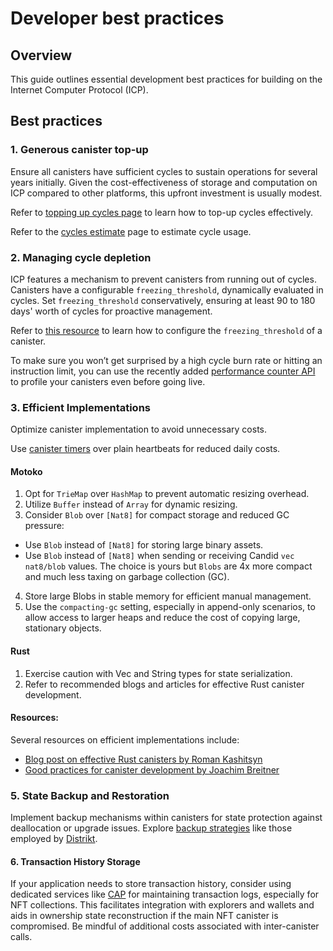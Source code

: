 # Developer best practices 

## Overview

This guide outlines essential development best practices for building on the Internet Computer Protocol (ICP).

## Best practices

### 1. Generous canister top-up

Ensure all canisters have sufficient cycles to sustain operations for several years initially. Given the cost-effectiveness of storage and computation on ICP compared to other platforms, this upfront investment is usually modest.

Refer to [topping up cycles page](../production/topping-up-canister.md) to learn how to top-up cycles effectively.

Refer to the [cycles estimate](../gas-cost.md) page to estimate cycle usage. 

### 2. Managing cycle depletion

ICP features a mechanism to prevent canisters from running out of cycles. Canisters have a configurable `freezing_threshold`, dynamically evaluated in cycles. Set `freezing_threshold` conservatively, ensuring at least 90 to 180 days' worth of cycles for proactive management.

Refer to [this resource](../production/topping-up-canister.md#managing-cycle-depletion-with-freezing-threshold) to learn how to configure the `freezing_threshold` of a canister. 

To make sure you won’t get surprised by a high cycle burn rate or hitting an instruction limit, you can use the recently added [performance counter API](../../../blog/features/async-performance-counter.md) to profile your canisters even before going live.

### 3. Efficient Implementations

Optimize canister implementation to avoid unnecessary costs. 

Use [canister timers](../backend/periodic-tasks.md) over plain heartbeats for reduced daily costs.

#### Motoko

1. Opt for `TrieMap` over `HashMap` to prevent automatic resizing overhead.
2. Utilize `Buffer` instead of `Array` for dynamic resizing.
3. Consider `Blob` over `[Nat8]` for compact storage and reduced GC pressure:

 * Use `Blob` instead of `[Nat8]` for storing large binary assets.
 * Use `Blob` instead of `[Nat8]` when sending or receiving Candid `vec nat8/blob` values. The choice is yours but `Blobs` are 4x more compact and much less taxing on garbage collection (GC).

4. Store large Blobs in stable memory for efficient manual management.
5. Use the `compacting-gc` setting, especially in append-only scenarios, to allow access to larger heaps and reduce the cost of copying large, stationary objects.

#### Rust 
1. Exercise caution with Vec<u8> and String types for state serialization.
2. Refer to recommended blogs and articles for effective Rust canister development.

#### Resources:

Several resources on efficient implementations include: 

- [Blog post on effective Rust canisters by Roman Kashitsyn](https://mmapped.blog/posts/01-effective-rust-canisters.html)
- [Good practices for canister development by Joachim Breitner](https://www.joachim-breitner.de/blog/788-How_to_audit_an_Internet_Computer_canister)

### 5. State Backup and Restoration

Implement backup mechanisms within canisters for state protection against deallocation or upgrade issues. Explore [backup strategies](https://forum.dfinity.org/t/backup-restore-function-for-a-canister/12849/3) like those employed by [Distrikt](https://distrikt.app/).

#### 6. Transaction History Storage

If your application needs to store transaction history, consider using dedicated services like [CAP](https://cap.ooo/) for maintaining transaction logs, especially for NFT collections. This facilitates integration with explorers and wallets and aids in ownership state reconstruction if the main NFT canister is compromised. Be mindful of additional costs associated with inter-canister calls.